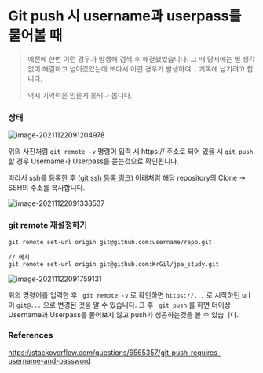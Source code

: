 # Git push 시 username과 userpass를 물어볼 때

> 예전에 한번 이런 경우가 발생해 검색 후 해결했었습니다. 그 때 당시에는 별 생각없이 해결하고 넘어갔었는데 또다시 이런 경우가 발생하여... 기록에 남기려고 합니다. 
>
> 역시 기억력은 믿을게 못되나 봅니다.

### 상태

![image-20211122091204978](https://raw.githubusercontent.com/KrGil/TIL/main/CS/Git/git_push_시_username.assets/image-20211122091204978.png)

위의 사진처럼 ```git remote -v``` 명령어 입력 시 https:// 주소로 되어 있을 시 ```git push``` 할 경우 Username과 Userpass를 묻는것으로 확인됩니다.

따라서 ssh를 등록한 후 [(git ssh 등록 링크)](https://github.com/settings/keys)  아래처럼 해당 repository의 Clone -> SSH의 주소를 복사합니다.

![image-20211122091338537](https://raw.githubusercontent.com/KrGil/TIL/main/CS/Git/git_push_시_username.assets/image-20211122091338537.png)

### git remote 재설정하기

```
git remote set-url origin git@github.com:username/repo.git

// 예시
git remote set-url origin git@github.com:KrGil/jpa_study.git
```

![image-20211122091759131](https://raw.githubusercontent.com/KrGil/TIL/main/CS/Git/git_push_시_username.assets/image-20211122091759131.png)

위의 명령어를 입력한 후 ``` git remote -v``` 로 확인하면 ```https://...``` 로 시작하던 url이 ```git@...``` 으로 변경된 것을 알 수 있습니다. 그 후 ``` git push``` 를 하면 더이상 Username과 Userpass를 물어보지 않고 push가 성공하는것을 볼 수 있습니다.



### References

https://stackoverflow.com/questions/6565357/git-push-requires-username-and-password